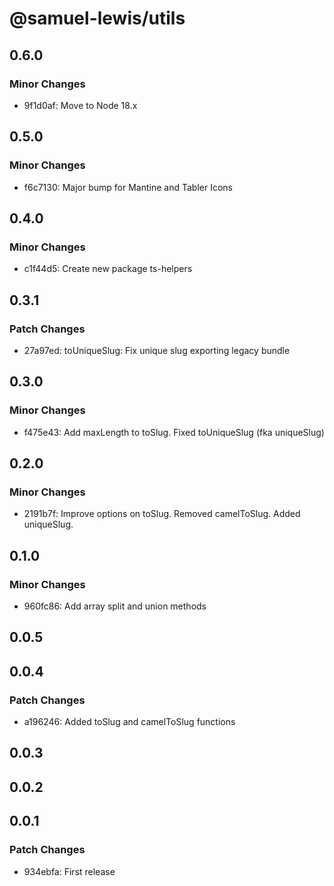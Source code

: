 # @samuel-lewis/utils

## 0.6.0

### Minor Changes

- 9f1d0af: Move to Node 18.x

## 0.5.0

### Minor Changes

- f6c7130: Major bump for Mantine and Tabler Icons

## 0.4.0

### Minor Changes

- c1f44d5: Create new package ts-helpers

## 0.3.1

### Patch Changes

- 27a97ed: toUniqueSlug: Fix unique slug exporting legacy bundle

## 0.3.0

### Minor Changes

- f475e43: Add maxLength to toSlug. Fixed toUniqueSlug (fka uniqueSlug)

## 0.2.0

### Minor Changes

- 2191b7f: Improve options on toSlug. Removed camelToSlug. Added uniqueSlug.

## 0.1.0

### Minor Changes

- 960fc86: Add array split and union methods

## 0.0.5

## 0.0.4

### Patch Changes

- a196246: Added toSlug and camelToSlug functions

## 0.0.3

## 0.0.2

## 0.0.1

### Patch Changes

- 934ebfa: First release
